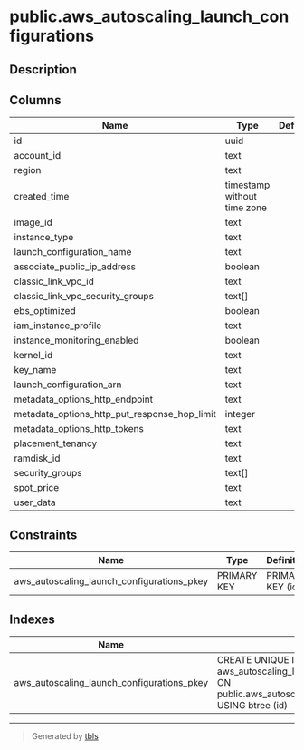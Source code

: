 # public.aws_autoscaling_launch_configurations

## Description

## Columns

| Name | Type | Default | Nullable | Children | Parents | Comment |
| ---- | ---- | ------- | -------- | -------- | ------- | ------- |
| id | uuid |  | false | [public.aws_autoscaling_launch_configuration_block_device_mappings](public.aws_autoscaling_launch_configuration_block_device_mappings.md) |  |  |
| account_id | text |  | true |  |  |  |
| region | text |  | true |  |  |  |
| created_time | timestamp without time zone |  | true |  |  |  |
| image_id | text |  | true |  |  |  |
| instance_type | text |  | true |  |  |  |
| launch_configuration_name | text |  | true |  |  |  |
| associate_public_ip_address | boolean |  | true |  |  |  |
| classic_link_vpc_id | text |  | true |  |  |  |
| classic_link_vpc_security_groups | text[] |  | true |  |  |  |
| ebs_optimized | boolean |  | true |  |  |  |
| iam_instance_profile | text |  | true |  |  |  |
| instance_monitoring_enabled | boolean |  | true |  |  |  |
| kernel_id | text |  | true |  |  |  |
| key_name | text |  | true |  |  |  |
| launch_configuration_arn | text |  | true |  |  |  |
| metadata_options_http_endpoint | text |  | true |  |  |  |
| metadata_options_http_put_response_hop_limit | integer |  | true |  |  |  |
| metadata_options_http_tokens | text |  | true |  |  |  |
| placement_tenancy | text |  | true |  |  |  |
| ramdisk_id | text |  | true |  |  |  |
| security_groups | text[] |  | true |  |  |  |
| spot_price | text |  | true |  |  |  |
| user_data | text |  | true |  |  |  |

## Constraints

| Name | Type | Definition |
| ---- | ---- | ---------- |
| aws_autoscaling_launch_configurations_pkey | PRIMARY KEY | PRIMARY KEY (id) |

## Indexes

| Name | Definition |
| ---- | ---------- |
| aws_autoscaling_launch_configurations_pkey | CREATE UNIQUE INDEX aws_autoscaling_launch_configurations_pkey ON public.aws_autoscaling_launch_configurations USING btree (id) |

---

> Generated by [tbls](https://github.com/k1LoW/tbls)
